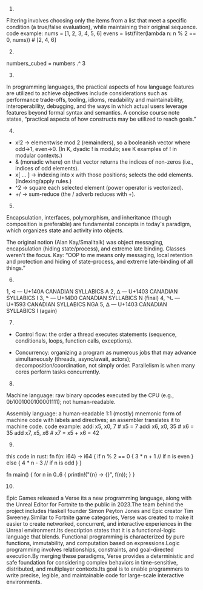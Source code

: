 1.
Filtering involves choosing only the items from a list that meet a specific condition (a true/false evaluation), while maintaining their original sequence.
code example:
nums = [1, 2, 3, 4, 5, 6]
evens = list(filter(lambda n: n % 2 == 0, nums))  # [2, 4, 6]

2.
numbers_cubed = numbers .^ 3

3.
In programming languages, the practical aspects of how language features are utilized to achieve objectives include considerations such as performance trade-offs, tooling, idioms, readability and maintainability, interoperability, debugging, and the ways in which actual users leverage features beyond formal syntax and semantics.  A concise course note states, “practical aspects of how constructs may be utilized to reach goals.”

4.
- x!2 → elementwise mod 2 (remainders), so a booleanish vector where odd→1, even→0. (In K, dyadic ! is modulo; see K examples of ! in modular contexts.)
- & (monadic where) on that vector returns the indices of non-zeros (i.e., indices of odd elements).
- x[ ... ] → indexing into x with those positions; selects the odd elements. (Indexing/apply rules.)
- ^2 → square each selected element (power operator is vectorized).
- +/ → sum-reduce (the / adverb reduces with +).

5.
Encapsulation, interfaces, polymorphism, and inheritance (though composition is preferable) are fundamental concepts in today's paradigm, which organizes state and activity into objects. 

 The original notion (Alan Kay/Smalltalk) was object messaging, encapsulation (hiding state/process), and extreme late binding. Classes weren't the focus.  Kay: “OOP to me means only messaging, local retention and protection and hiding of state-process, and extreme late-binding of all things.”

 6.
 1, ᐊ — U+140A CANADIAN SYLLABICS A
 2, ᐃ — U+1403 CANADIAN SYLLABICS I
 3, ᓐ — U+14D0 CANADIAN SYLLABICS N (final)
 4, ᖓ — U+1593 CANADIAN SYLLABICS NGA
 5, ᐃ — U+1403 CANADIAN SYLLABICS I (again)

 7.
-  Control flow: the order a thread executes statements (sequence, conditionals, loops, function calls, exceptions).

-  Concurrency: organizing a program as numerous jobs that may advance simultaneously (threads, async/await, actors); decomposition/coordination, not simply order.  Parallelism is when many cores perform tasks concurrently.

8.
Machine language: raw binary opcodes executed by the CPU (e.g., 0b1001000100001111); not human-readable.

Assembly language: a human-readable 1:1 (mostly) mnemonic form of machine code with labels and directives; an assembler translates it to machine code.
code example: 
    addi x5, x0, 7      # x5 = 7
    addi x6, x0, 35     # x6 = 35
    add  x7, x5, x6     # x7 = x5 + x6 = 42

9.
this code in rust:
fn f(n: i64) -> i64 {
    if n % 2 == 0 {
        3 * n + 1   // if n is even
    } else {
        4 * n - 3   // if n is odd
    }
}

fn main() {
    for n in 0..6 {
        println!("{n} -> {}", f(n));
    }
}

10.
Epic Games released a Verse its a new programming language, along with the Unreal Editor for Fortnite  to the public in 2023.The team behind the project includes Haskell founder Simon Peyton Jones and Epic creator Tim Sweeney.Similar to Fortnite game categories, Verse was created to make it easier to create networked, concurrent, and interactive experiences in the Unreal environment.Its description states that it is a functional-logic language that blends.
Functional programming is characterized by pure functions, immutability, and computation based on expressions.Logic programming involves relationships, constraints, and goal-directed execution.By merging these paradigms, Verse provides a deterministic and safe foundation for considering complex behaviors in time-sensitive, distributed, and multiplayer contexts.Its goal is to enable programmers to write precise, legible, and maintainable code for large-scale interactive environments.